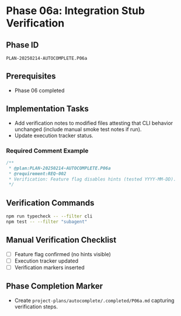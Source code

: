 # Phase 06a: Integration Stub Verification

## Phase ID
`PLAN-20250214-AUTOCOMPLETE.P06a`

## Prerequisites
- Phase 06 completed

## Implementation Tasks
- Add verification notes to modified files attesting that CLI behavior unchanged (include manual smoke test notes if run).
- Update execution tracker status.

### Required Comment Example
```typescript
/**
 * @plan:PLAN-20250214-AUTOCOMPLETE.P06a
 * @requirement:REQ-002
 * Verification: Feature flag disables hints (tested YYYY-MM-DD).
 */
```

## Verification Commands

```bash
npm run typecheck -- --filter cli
npm test -- --filter "subagent"
```

## Manual Verification Checklist
- [ ] Feature flag confirmed (no hints visible)
- [ ] Execution tracker updated
- [ ] Verification markers inserted

## Phase Completion Marker
- Create `project-plans/autocomplete/.completed/P06a.md` capturing verification steps.
